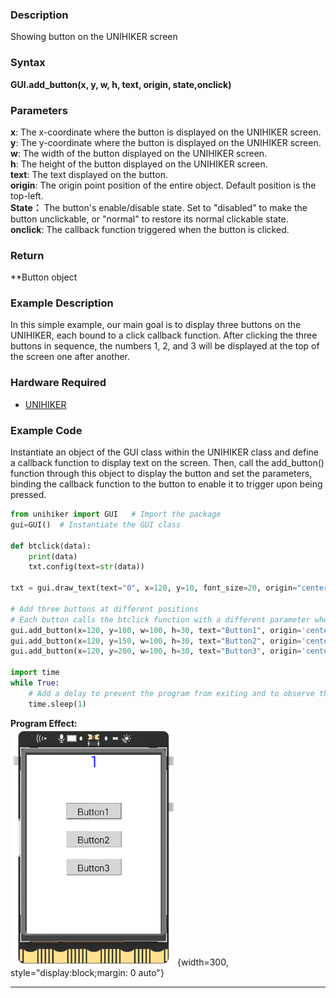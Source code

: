 ### **Description**
Showing button on the UNIHIKER screen
### **Syntax**
**GUI.add_button(x, y, w, h, text, origin, state,onclick)**
### **Parameters**
**x**:  The x-coordinate where the button is displayed on the UNIHIKER screen.  
**y**:  The y-coordinate where the button is displayed on the UNIHIKER screen.  
**w**:  The width of the button displayed on the UNIHIKER screen.  
**h**:  The height of the button displayed on the UNIHIKER screen.  
**text**:  The text displayed on the button.  
**origin**:  The origin point position of the entire object. Default position is the top-left.  
**State：** The button's enable/disable state. Set to "disabled" to make the button unclickable, or "normal" to restore its normal clickable state.  
**onclick**:  The callback function triggered when the button is clicked.  
### **Return**
**Button object
### **Example Description**
In this simple example, our main goal is to display three buttons on the UNIHIKER, each bound to a click callback function. After clicking the three buttons in sequence, the numbers 1, 2, and 3 will be displayed at the top of the screen one after another.
### **Hardware Required**

- [UNIHIKER](https://www.dfrobot.com/product-2691.html)  

### **Example Code**
Instantiate an object of the GUI class within the UNIHIKER class and define a callback function to display text on the screen. Then, call the add_button() function through this object to display the button and set the parameters, binding the callback function to the button to enable it to trigger upon being pressed.  

```python
from unihiker import GUI   # Import the package
gui=GUI()  # Instantiate the GUI class

def btclick(data):
    print(data)
    txt.config(text=str(data))

txt = gui.draw_text(text="0", x=120, y=10, font_size=20, origin="center", color="#0000FF")

# Add three buttons at different positions
# Each button calls the btclick function with a different parameter when clicked
gui.add_button(x=120, y=100, w=100, h=30, text="Button1", origin='center', onclick=lambda: btclick(1))
gui.add_button(x=120, y=150, w=100, h=30, text="Button2", origin='center', onclick=lambda: btclick(2))
gui.add_button(x=120, y=200, w=100, h=30, text="Button3", origin='center', onclick=lambda: btclick(3))

import time
while True:
    # Add a delay to prevent the program from exiting and to observe the effects
    time.sleep(1)
```    
  
**Program Effect:**  
![image.png](img/8.add_button()/1718951390448-04c2a276-1eb6-42d4-b9c8-109a1da512b1.png){width=300, style="display:block;margin: 0 auto"}  

---  


